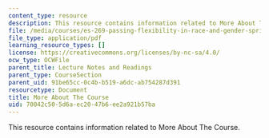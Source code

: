 ```yaml
---
content_type: resource
description: This resource contains information related to More About The Course.
file: /media/courses/es-269-passing-flexibility-in-race-and-gender-spring-2009/70042c505d6aec2047b6ee2a921b57ba_MITES_269S09_lec1_Class1.pdf
file_type: application/pdf
learning_resource_types: []
license: https://creativecommons.org/licenses/by-nc-sa/4.0/
ocw_type: OCWFile
parent_title: Lecture Notes and Readings
parent_type: CourseSection
parent_uid: 91be65cc-0c4b-b519-a6dc-ab754287d391
resourcetype: Document
title: More About The Course
uid: 70042c50-5d6a-ec20-47b6-ee2a921b57ba
---
```

This resource contains information related to More About The Course.